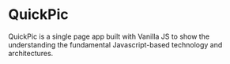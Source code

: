 # QuickPic
QuickPic is a single page app built with Vanilla JS to show the understanding the fundamental Javascript-based technology and architectures.
